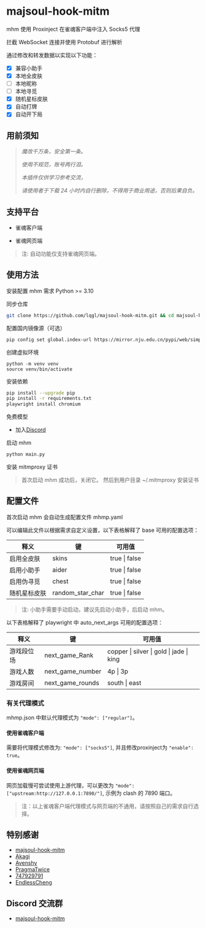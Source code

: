 # majsoul-hook-mitm

mhm 使用 Proxinject 在雀魂客户端中注入 Socks5 代理

拦截 WebSocket 连接并使用 Protobuf 进行解析

通过修改和转发数据以实现以下功能：

- [x] 兼容小助手
- [x] 本地全皮肤
- [ ] 本地昵称
- [ ] 本地寻觅
- [x] 随机星标皮肤
- [x] 自动打牌
- [x] 自动开下局

## 用前须知

> _魔改千万条，安全第一条。_
>
> _使用不规范，账号两行泪。_
>
> _本插件仅供学习参考交流，_
>
> _请使用者于下载 24 小时内自行删除，不得用于商业用途，否则后果自负。_

## 支持平台

- 雀魂客户端

- 雀魂网页端

> 注: 自动功能仅支持雀魂网页端。

## 使用方法

安装配置 mhm 需求 Python >= 3.10

同步仓库

```bash
git clone https://github.com/lqgl/majsoul-hook-mitm.git && cd majsoul-hook-mitm
```

配置国内镜像源（可选）

```bash
pip config set global.index-url https://mirror.nju.edu.cn/pypi/web/simple
```

创建虚拟环境

```MacOS
python -m venv venv
source venv/bin/activate
```

安装依赖

```bash
pip install --upgrade pip
pip install -r requirements.txt
playwright install chromium
```

免费模型

- 加入[Discord](https://discord.gg/7gdfT7AYWJ)

启动 mhm

```bash
python main.py
```

安装 mitmproxy 证书

> 首次启动 mhm 成功后，关闭它。
> 然后到用户目录 ~/.mitmproxy 安装证书

## 配置文件

首次启动 mhm 会自动生成配置文件 mhmp.yaml

可以编辑此文件以根据需求自定义设置，以下表格解释了 base 可用的配置选项：

| 释义         | 键               | 可用值        |
| ------------ | ---------------- | ------------- |
| 启用全皮肤   | skins     | true \| false |
| 启用小助手   | aider     | true \| false |
| 启用伪寻觅   | chest     | true \| false |
| 随机星标皮肤 | random_star_char | true \| false |

> 注: 小助手需要手动启动，建议先启动小助手，后启动 mhm。

以下表格解释了 playwright 中 auto_next_args 可用的配置选项：

| 释义           | 键                    | 可用值                                   |
| -------------- | --------------------- | ---------------------------------------- |
| 游戏段位场     | next_game_Rank        | copper \| silver \| gold \| jade \| king |
| 游戏人数       | next_game_number      | 4p \| 3p                                 |
| 游戏房间       | next_game_rounds      | south \| east                            |

### 有关代理模式

mhmp.json 中默认代理模式为 `"mode": ["regular"]`。

#### 使用雀魂客户端

需要将代理模式修改为: `"mode": ["socks5"]`, 并且修改proxinject为 `"enable": true`。

#### 使用雀魂网页端

网页加载慢可尝试使用上游代理，可以更改为 `"mode": ["upstream:http://127.0.0.1:7890/"]`, 示例为 clash 的 7890 端口。

> 注：以上雀魂客户端代理模式与网页端的不通用，请按照自己的需求自行选择。

## 特别感谢

- [majsoul-hook-mitm](https://github.com/anosora233/majsoul-hook-mitm)
- [Akagi](https://github.com/shinkuan/Akagi)
- [Avenshy](https://github.com/Avenshy/mahjong-helper-majsoul-mitmproxy)
- [PragmaTwice](https://github.com/PragmaTwice/proxinject)
- [747929791](https://github.com/747929791/majsoul_wrapper)
- [EndlessCheng](https://github.com/EndlessCheng/mahjong-helper)

## Discord 交流群

- [majsoul-hook-mitm](https://discord.gg/7gdfT7AYWJ)
  
